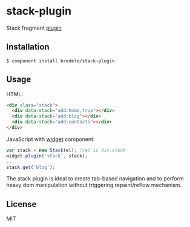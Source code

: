 
# stack-plugin

  Stack fragment [plugin](https://github.com/bredele/data-binding)

## Installation

    $ component install bredele/stack-plugin

## Usage

HTML:

```html
<div class="stack">
  <div data-stack="add:home,true"></div>
  <div data-stack="add:blog"></div>
  <div data-stack="add:contacts"></div>    
</div>

```
JavaScript with [widget](https://github.com/bredele/widget) component:

```js
var stack = new Stack(el); //el is div.stack
widget.plugin('stack', stack);
...
stack.get('blog');
```

The stack plugin is ideal to create tab-based navigation and to perform heavy dom manipulation without triggering repaint/reflow mechanism.


## License

  MIT
